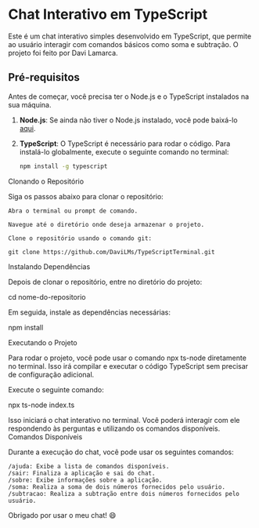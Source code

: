 # Chat Interativo em TypeScript

Este é um chat interativo simples desenvolvido em TypeScript, que permite ao usuário interagir com comandos básicos como soma e subtração. O projeto foi feito por Davi Lamarca.

## Pré-requisitos

Antes de começar, você precisa ter o Node.js e o TypeScript instalados na sua máquina.

1. **Node.js**: Se ainda não tiver o Node.js instalado, você pode baixá-lo [aqui](https://nodejs.org/).
   
2. **TypeScript**: O TypeScript é necessário para rodar o código. Para instalá-lo globalmente, execute o seguinte comando no terminal:
   ```bash
   npm install -g typescript

Clonando o Repositório

Siga os passos abaixo para clonar o repositório:

    Abra o terminal ou prompt de comando.

    Navegue até o diretório onde deseja armazenar o projeto.

    Clone o repositório usando o comando git:

    git clone https://github.com/DaviLMs/TypeScriptTerminal.git

Instalando Dependências

Depois de clonar o repositório, entre no diretório do projeto:

cd nome-do-repositorio

Em seguida, instale as dependências necessárias:

npm install

Executando o Projeto

Para rodar o projeto, você pode usar o comando npx ts-node diretamente no terminal. Isso irá compilar e executar o código TypeScript sem precisar de configuração adicional.

Execute o seguinte comando:

npx ts-node index.ts

Isso iniciará o chat interativo no terminal. Você poderá interagir com ele respondendo às perguntas e utilizando os comandos disponíveis.
Comandos Disponíveis

Durante a execução do chat, você pode usar os seguintes comandos:

    /ajuda: Exibe a lista de comandos disponíveis.
    /sair: Finaliza a aplicação e sai do chat.
    /sobre: Exibe informações sobre a aplicação.
    /soma: Realiza a soma de dois números fornecidos pelo usuário.
    /subtracao: Realiza a subtração entre dois números fornecidos pelo usuário.

Obrigado por usar o meu chat! 😄
